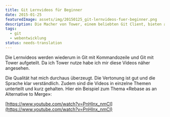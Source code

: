 ```yaml
---
title: Git Lernvideos für Beginner
date: 2015-01-25
featuredImage: assets/img/20150125_git-lernvideos-fuer-beginner.png
description: Die Macher von Tower, einem beliebten Git Client, bieten auf ihrer Website zusätzlich [Lernressourcen zum Thema Git](http://www.git-tower.com/learn/) an. Die Inhalte sind in Englisch und in eBook, Videokurse und Webinar aufgeteilt.
tags:
  - git
  - webentwicklung
status: needs-translation
---
```

Die Lernvideos werden wiederum in Git mit Kommandozeile und Git mit Tower aufgeteilt. Da ich Tower nutze habe ich mir diese Videos näher angesehen.

Die Qualität hat mich durchaus überzeugt. Die Vertonung ist gut und die Sprache klar verständlich. Zudem sind die Videos in einzelne Themen unterteilt und kurz gehalten. Hier ein Beispiel zum Thema «Rebase as an Alternative to Merge»:

[https://www.youtube.com/watch?v=PnHlnx_nmCI](https://www.youtube.com/watch?v=PnHlnx_nmCI)

